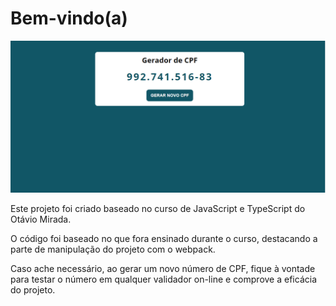 # Bem-vindo(a)

![Main-img](./src/assets/imgs/main-img.PNG)

Este projeto foi criado baseado no curso de JavaScript e TypeScript do Otávio Mirada.

O código foi baseado no que fora ensinado durante o curso, destacando a parte de manipulação do projeto com o webpack.

Caso ache necessário, ao gerar um novo número de CPF, fique à vontade para testar o número em qualquer validador on-line e comprove a eficácia do projeto.